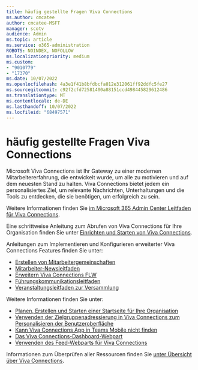 ```yaml
---
title: häufig gestellte Fragen Viva Connections
ms.author: cmcatee
author: cmcatee-MSFT
manager: scotv
audience: Admin
ms.topic: article
ms.service: o365-administration
ROBOTS: NOINDEX, NOFOLLOW
ms.localizationpriority: medium
ms.custom:
- "9010779"
- "17370"
ms.date: 10/07/2022
ms.openlocfilehash: 4a3e1f41b8bfdbcfa012e312061ff92ddfc5fe27
ms.sourcegitcommit: c92f2cfd72581400a88151ccd498445829612486
ms.translationtype: MT
ms.contentlocale: de-DE
ms.lasthandoff: 10/07/2022
ms.locfileid: "68497571"
---
```

# <a name="viva-connections-faq"></a>häufig gestellte Fragen Viva Connections

Microsoft Viva Connections ist Ihr Gateway zu einer modernen Mitarbeitererfahrung, die entwickelt wurde, um alle zu motivieren und auf dem neuesten Stand zu halten. Viva Connections bietet jedem ein personalisiertes Ziel, um relevante Nachrichten, Unterhaltungen und die Tools zu entdecken, die sie benötigen, um erfolgreich zu sein.

Weitere Informationen finden Sie [im Microsoft 365 Admin Center Leitfaden für Viva Connections](https://go.microsoft.com/fwlink/?linkid=2199621). 

Eine schrittweise Anleitung zum Abrufen von Viva Connections für Ihre Organisation finden Sie unter [Einrichten und Starten von Viva Connections](https://docs.microsoft.com/viva/connections/guide-to-setting-up-viva-connections).

Anleitungen zum Implementieren und Konfigurieren erweiterter Viva Connections Features finden Sie unter:

- [Erstellen von Mitarbeitergemeinschaften](https://go.microsoft.com/fwlink/?linkid=2209092)
- [Mitarbeiter-Newsleitfaden](https://go.microsoft.com/fwlink/?linkid=2208870)
- [Erweitern Viva Connections FLW](https://go.microsoft.com/fwlink/?linkid=2209093)
- [Führungskommunikationsleitfaden](https://go.microsoft.com/fwlink/?linkid=2209664)
- [Veranstaltungsleitfaden zur Versammlung](https://go.microsoft.com/fwlink/?linkid=2209664)

Weitere Informationen finden Sie unter: 

- [Planen, Erstellen und Starten einer Startseite für Ihre Organisation](https://docs.microsoft.com/viva/connections/home-site-plan)
- [Verwenden der Zielgruppenadressierung in Viva Connections zum Personalisieren der Benutzeroberfläche](https://docs.microsoft.com/viva/connections/use-audience-targeting-in-viva-connections)
- [Kann Viva Connections App in Teams Mobile nicht finden](https://docs.microsoft.com/viva/connections/troubleshoot/cant-find-app-in-teams-mobile)
- [Das Viva Connections-Dashboard-Webpart](https://docs.microsoft.com/viva/connections/use-dashboard-web-part-on-home-site)
- [Verwenden des Feed-Webparts für Viva Connections](https://docs.microsoft.com/viva/connections/use-feed-web-part-for-viva-connections)

Informationen zum Überprüfen aller Ressourcen finden Sie [unter Übersicht über Viva Connections](https://docs.microsoft.com/viva/connections/viva-connections-overview).
